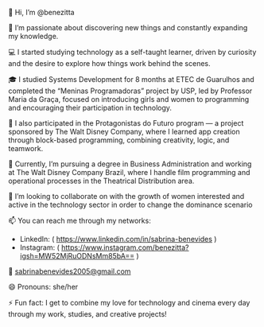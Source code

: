 👋 Hi, I’m @benezitta

👀 I’m passionate about discovering new things and constantly expanding my knowledge.

💻 I started studying technology as a self-taught learner, driven by curiosity and the desire to explore how things work behind the scenes.

🎓 I studied Systems Development for 8 months at ETEC de Guarulhos and completed the “Meninas Programadoras” project by USP, led by Professor Maria da Graça, focused on introducing girls and women to programming and encouraging their participation in technology.

🚀 I also participated in the Protagonistas do Futuro program — a project sponsored by The Walt Disney Company, where I learned app creation through block-based programming, combining creativity, logic, and teamwork.

🧭 Currently, I’m pursuing a degree in Business Administration and working at The Walt Disney Company Brazil, where I handle film programming and operational processes in the Theatrical Distribution area.

💞️ I’m looking to collaborate on with the growth of women interested and active in the technology sector in order to change the dominance scenario

📫 You can reach me through my networks:

- LinkedIn: ( https://www.linkedin.com/in/sabrina-benevides )
- Instagram: ( https://www.instagram.com/benezitta?igsh=MW52MjRuODNsMm85bA== )

📧 sabrinabenevides2005@gmail.com

😄 Pronouns: she/her

⚡ Fun fact: I get to combine my love for technology and cinema every day through my work, studies, and creative projects!


<!---
benezitta/benezitta is a ✨ special ✨ repository because its `README.md` (this file) appears on your GitHub profile.
You can click the Preview link to take a look at your changes.
--->
